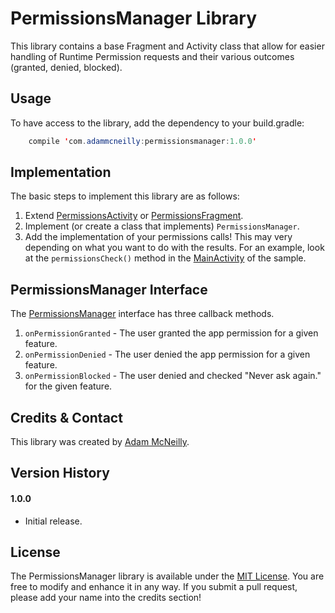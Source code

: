 PermissionsManager Library
=============

This library contains a base Fragment and Activity class that allow for easier handling of Runtime Permission requests and their various outcomes (granted, denied, blocked).

Usage
-----

To have access to the library, add the dependency to your build.gradle:

```java
	compile 'com.adammcneilly:permissionsmanager:1.0.0'
```

Implementation
--------------

The basic steps to implement this library are as follows:

1. Extend [PermissionsActivity](lib/src/main/java/com/adammcneilly/permissionsmanager/PermissionsActivity.kt) or [PermissionsFragment](lib/src/main/java/com/adammcneilly/permissionsmanager/PermissionsFragment.kt).
2. Implement (or create a class that implements) `PermissionsManager`.
3. Add the implementation of your permissions calls! This may very depending on what you want to do with the results. For an example, look at the `permissionsCheck()` method in the [MainActivity](app/src/main/java/com/adammcneilly/permissionsmanager/sample/MainActivity.java) of the sample.

PermissionsManager Interface
----------------------------

The [PermissionsManager](lib/src/main/java/com/adammcneilly/permissionsmanager/PermissionsManager.kt) interface has three callback methods.

1. `onPermissionGranted` - The user granted the app permission for a given feature.
2. `onPermissionDenied` - The user denied the app permission for a given feature.
3. `onPermissionBlocked` - The user denied and checked "Never ask again." for the given feature.

Credits & Contact
-----------------

This library was created by [Adam McNeilly](http://adammcneilly.com).

Version History
---------------

#### 1.0.0
 - Initial release.

License
-------

The PermissionsManager library is available under the [MIT License](https://opensource.org/licenses/MIT). You are free to modify and enhance it in any way. If you submit a pull request, please add your name into the credits section!

